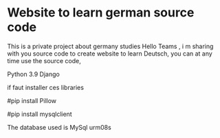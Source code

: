 # Website to learn german source code
This is a private project about germany studies
Hello Teams , i m sharing with you source code to create website to learn Deutsch, you can at any time use the source code,


Python 3.9
Django




if faut installer ces libraries

#pip install Pillow

#pip install mysqlclient



The database used is MySql
urm08s

